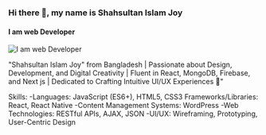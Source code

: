 ### Hi there 👋, my name is Shahsultan Islam Joy
#### I am web Developer
![I am web Developer](https://i.ibb.co/m0HKygS/Black-Blue-Neon-Futuristic-Artificial-Intelligence-Video.png)

"Shahsultan Islam Joy" from Bangladesh  | Passionate about Design, Development, and Digital Creativity | Fluent in React, MongoDB, Firebase, and Next js | Dedicated to Crafting Intuitive UI/UX Experiences 🚀"

Skills: 
-Languages: JavaScript (ES6+), HTML5, CSS3 Frameworks/Libraries: React, React Native 
-Content Management Systems: WordPress 
-Web Technologies: RESTful APIs, AJAX, JSON 
-UI/UX: Wireframing, Prototyping, User-Centric Design












